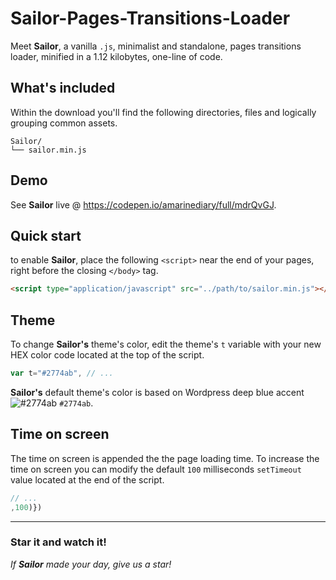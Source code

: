 # Sailor-Pages-Transitions-Loader

Meet **Sailor**, a vanilla `.js`, minimalist and standalone, pages transitions loader, minified in a 1.12 kilobytes, one-line of code.

## What's included

Within the download you'll find the following directories, files and logically grouping common assets.

```
Sailor/
└── sailor.min.js
```

## Demo

See **Sailor** live @ https://codepen.io/amarinediary/full/mdrQvGJ.

## Quick start

to enable **Sailor**, place the following `<script>` near the end of your pages, right before the closing `</body>` tag.

```html
<script type="application/javascript" src="../path/to/sailor.min.js"></script>
```

## Theme

To change **Sailor's** theme's color, edit the theme's ` t ` variable with your new HEX color code located at the top of the script.

```js
var t="#2774ab", // ...
```

**Sailor's** default theme's color is based on Wordpress deep blue accent ![#2774ab](https://via.placeholder.com/15/2774ab/000000?text=+) `#2774ab`.

## Time on screen

The time on screen is appended the the page loading time. To increase the time on screen you can modify the default `100` milliseconds `setTimeout` value located at the end of the script.
```js
// ...
,100)})
```

___
### Star it and watch it! 

*If **Sailor** made your day, give us a star!*

